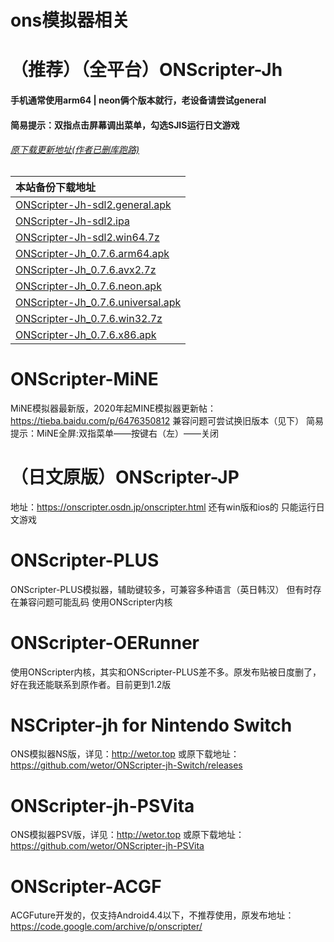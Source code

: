 # ons模拟器相关
# （推荐）（全平台）ONScripter-Jh
#### 手机通常使用arm64 | neon俩个版本就行，老设备请尝试general
#### 简易提示：双指点击屏幕调出菜单，勾选SJIS运行日文游戏
###### [原下载更新地址(作者已删库跑路)](https://bitbucket.org/jh10001/onscripter-jh/downloads) 

|本站备份下载地址  |
|  :----- |
|  [ONScripter-Jh-sdl2.general.apk](https://github.com/butter255/emu/releases/download/0.0.2/ONScripter-Jh-sdl2.general.apk)  |
|  [ONScripter-Jh-sdl2.ipa](https://github.com/butter255/emu/releases/download/0.0.2/ONScripter-Jh-sdl2.ipa)  |
|  [ONScripter-Jh-sdl2.win64.7z](https://github.com/butter255/emu/releases/download/0.0.2/ONScripter-Jh-sdl2.win64.7z)  |
|  [ONScripter-Jh_0.7.6.arm64.apk](https://github.com/butter255/emu/releases/download/0.0.2/ONScripter-Jh_0.7.6.arm64.apk)  |
|  [ONScripter-Jh_0.7.6.avx2.7z](https://github.com/butter255/emu/releases/download/0.0.2/ONScripter-Jh_0.7.6.avx2.7z)  |
|  [ONScripter-Jh_0.7.6.neon.apk](https://github.com/butter255/emu/releases/download/0.0.2/ONScripter-Jh_0.7.6.neon.apk)  |
|  [ONScripter-Jh_0.7.6.universal.apk](https://github.com/butter255/emu/releases/download/0.0.2/ONScripter-Jh_0.7.6.universal.apk)  |
|  [ONScripter-Jh_0.7.6.win32.7z](https://github.com/butter255/emu/releases/download/0.0.2/ONScripter-Jh_0.7.6.win32.7z)  |
|  [ONScripter-Jh_0.7.6.x86.apk](https://github.com/butter255/emu/releases/download/0.0.2/ONScripter-Jh_0.7.6.x86.apk)  |

# ONScripter-MiNE
MiNE模拟器最新版，2020年起MINE模拟器更新帖：https://tieba.baidu.com/p/6476350812
兼容问题可尝试换旧版本（见下）
简易提示：MiNE全屏:双指菜单——按键右（左）——关闭
# （日文原版）ONScripter-JP
地址：https://onscripter.osdn.jp/onscripter.html 还有win版和ios的 只能运行日文游戏
# ONScripter-PLUS
ONScripter-PLUS模拟器，辅助键较多，可兼容多种语言（英日韩汉） 但有时存在兼容问题可能乱码 使用ONScripter内核
# ONScripter-OERunner
使用ONScripter内核，其实和ONScripter-PLUS差不多。原发布贴被日度删了，好在我还能联系到原作者。目前更到1.2版
# NSCripter-jh for Nintendo Switch
ONS模拟器NS版，详见：http://wetor.top 或原下载地址：https://github.com/wetor/ONScripter-jh-Switch/releases
# ONScripter-jh-PSVita
ONS模拟器PSV版，详见：http://wetor.top 或原下载地址：https://github.com/wetor/ONScripter-jh-PSVita
# ONScripter-ACGF
ACGFuture开发的，仅支持Android4.4以下，不推荐使用，原发布地址：https://code.google.com/archive/p/onscripter/